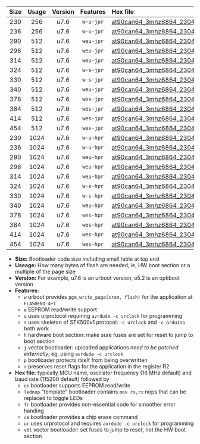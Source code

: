 |Size|Usage|Version|Features|Hex file|
|:-:|:-:|:-:|:-:|:--|
|230|256|u7.6|`w-u-jpr`|[at90can64_3mhz6864_230400bps_ur_vbl.hex](https://raw.githubusercontent.com/stefanrueger/urboot/main//at90can64_3mhz6864_230400bps_ur_vbl.hex)|
|236|256|u7.6|`w-u-jpr`|[at90can64_3mhz6864_230400bps_lednop_ur_vbl.hex](https://raw.githubusercontent.com/stefanrueger/urboot/main//at90can64_3mhz6864_230400bps_lednop_ur_vbl.hex)|
|290|512|u7.6|`weu-jpr`|[at90can64_3mhz6864_230400bps_ee_ur_vbl.hex](https://raw.githubusercontent.com/stefanrueger/urboot/main//at90can64_3mhz6864_230400bps_ee_ur_vbl.hex)|
|296|512|u7.6|`weu-jpr`|[at90can64_3mhz6864_230400bps_ee_lednop_ur_vbl.hex](https://raw.githubusercontent.com/stefanrueger/urboot/main//at90can64_3mhz6864_230400bps_ee_lednop_ur_vbl.hex)|
|314|512|u7.6|`weu-jpr`|[at90can64_3mhz6864_230400bps_ee_lednop_fr_ur_vbl.hex](https://raw.githubusercontent.com/stefanrueger/urboot/main//at90can64_3mhz6864_230400bps_ee_lednop_fr_ur_vbl.hex)|
|324|512|u7.6|`w-s-jpr`|[at90can64_3mhz6864_230400bps_vbl.hex](https://raw.githubusercontent.com/stefanrueger/urboot/main//at90can64_3mhz6864_230400bps_vbl.hex)|
|330|512|u7.6|`w-s-jpr`|[at90can64_3mhz6864_230400bps_lednop_vbl.hex](https://raw.githubusercontent.com/stefanrueger/urboot/main//at90can64_3mhz6864_230400bps_lednop_vbl.hex)|
|340|512|u7.6|`weu-jpr`|[at90can64_3mhz6864_230400bps_ee_lednop_fr_ce_ur_vbl.hex](https://raw.githubusercontent.com/stefanrueger/urboot/main//at90can64_3mhz6864_230400bps_ee_lednop_fr_ce_ur_vbl.hex)|
|378|512|u7.6|`wes-jpr`|[at90can64_3mhz6864_230400bps_ee_vbl.hex](https://raw.githubusercontent.com/stefanrueger/urboot/main//at90can64_3mhz6864_230400bps_ee_vbl.hex)|
|384|512|u7.6|`wes-jpr`|[at90can64_3mhz6864_230400bps_ee_lednop_vbl.hex](https://raw.githubusercontent.com/stefanrueger/urboot/main//at90can64_3mhz6864_230400bps_ee_lednop_vbl.hex)|
|414|512|u7.6|`wes-jpr`|[at90can64_3mhz6864_230400bps_ee_lednop_fr_vbl.hex](https://raw.githubusercontent.com/stefanrueger/urboot/main//at90can64_3mhz6864_230400bps_ee_lednop_fr_vbl.hex)|
|454|512|u7.6|`wes-jpr`|[at90can64_3mhz6864_230400bps_ee_lednop_fr_ce_vbl.hex](https://raw.githubusercontent.com/stefanrueger/urboot/main//at90can64_3mhz6864_230400bps_ee_lednop_fr_ce_vbl.hex)|
|230|1024|u7.6|`w-u-hpr`|[at90can64_3mhz6864_230400bps_ur.hex](https://raw.githubusercontent.com/stefanrueger/urboot/main//at90can64_3mhz6864_230400bps_ur.hex)|
|236|1024|u7.6|`w-u-hpr`|[at90can64_3mhz6864_230400bps_lednop_ur.hex](https://raw.githubusercontent.com/stefanrueger/urboot/main//at90can64_3mhz6864_230400bps_lednop_ur.hex)|
|290|1024|u7.6|`weu-hpr`|[at90can64_3mhz6864_230400bps_ee_ur.hex](https://raw.githubusercontent.com/stefanrueger/urboot/main//at90can64_3mhz6864_230400bps_ee_ur.hex)|
|296|1024|u7.6|`weu-hpr`|[at90can64_3mhz6864_230400bps_ee_lednop_ur.hex](https://raw.githubusercontent.com/stefanrueger/urboot/main//at90can64_3mhz6864_230400bps_ee_lednop_ur.hex)|
|314|1024|u7.6|`weu-hpr`|[at90can64_3mhz6864_230400bps_ee_lednop_fr_ur.hex](https://raw.githubusercontent.com/stefanrueger/urboot/main//at90can64_3mhz6864_230400bps_ee_lednop_fr_ur.hex)|
|324|1024|u7.6|`w-s-hpr`|[at90can64_3mhz6864_230400bps.hex](https://raw.githubusercontent.com/stefanrueger/urboot/main//at90can64_3mhz6864_230400bps.hex)|
|330|1024|u7.6|`w-s-hpr`|[at90can64_3mhz6864_230400bps_lednop.hex](https://raw.githubusercontent.com/stefanrueger/urboot/main//at90can64_3mhz6864_230400bps_lednop.hex)|
|340|1024|u7.6|`weu-hpr`|[at90can64_3mhz6864_230400bps_ee_lednop_fr_ce_ur.hex](https://raw.githubusercontent.com/stefanrueger/urboot/main//at90can64_3mhz6864_230400bps_ee_lednop_fr_ce_ur.hex)|
|378|1024|u7.6|`wes-hpr`|[at90can64_3mhz6864_230400bps_ee.hex](https://raw.githubusercontent.com/stefanrueger/urboot/main//at90can64_3mhz6864_230400bps_ee.hex)|
|384|1024|u7.6|`wes-hpr`|[at90can64_3mhz6864_230400bps_ee_lednop.hex](https://raw.githubusercontent.com/stefanrueger/urboot/main//at90can64_3mhz6864_230400bps_ee_lednop.hex)|
|414|1024|u7.6|`wes-hpr`|[at90can64_3mhz6864_230400bps_ee_lednop_fr.hex](https://raw.githubusercontent.com/stefanrueger/urboot/main//at90can64_3mhz6864_230400bps_ee_lednop_fr.hex)|
|454|1024|u7.6|`wes-hpr`|[at90can64_3mhz6864_230400bps_ee_lednop_fr_ce.hex](https://raw.githubusercontent.com/stefanrueger/urboot/main//at90can64_3mhz6864_230400bps_ee_lednop_fr_ce.hex)|

- **Size:** Bootloader code size including small table at top end
- **Useage:** How many bytes of flash are needed, ie, HW boot section or a multiple of the page size
- **Version:** For example, u7.6 is an urboot version, o5.2 is an optiboot version
- **Features:**
  + `w` urboot provides `pgm_write_page(sram, flash)` for the application at `FLASHEND-4+1`
  + `e` EEPROM read/write support
  + `u` uses urprotocol requiring `avrdude -c urclock` for programming
  + `s` uses skeleton of STK500v1 protocol; `-c urclock` and `-c arduino` both work
  + `h` hardware boot section: make sure fuses are set for reset to jump to boot section
  + `j` vector bootloader: uploaded applications *need to be patched externally*, eg, using `avrdude -c urclock`
  + `p` bootloader protects itself from being overwritten
  + `r` preserves reset flags for the application in the register R2
- **Hex file:** typically MCU name, oscillator frequency (16 MHz default) and baud rate (115200 default) followed by
  + `ee` bootloader supports EEPROM read/write
  + `lednop` "template" bootloader contains `mov rx,rx` nops that can be replaced to toggle LEDs
  + `fr` bootloader provides non-essential code for smoother error handing
  + `ce` bootloader provides a chip erase command
  + `ur` uses urprotocol and requires `avrdude -c urclock` for programming
  + `vbl` vector bootloader: set fuses to jump to reset, not the HW boot section
